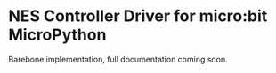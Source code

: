 # NES Controller Driver for micro:bit MicroPython

Barebone implementation, full documentation coming soon.
